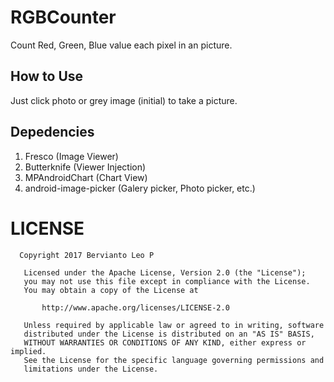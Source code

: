 # RGBCounter

Count Red, Green, Blue value each pixel in an picture.

## How to Use

Just click photo or grey image (initial) to take a picture.

## Depedencies

1. Fresco (Image Viewer)
2. Butterknife (Viewer Injection)
3. MPAndroidChart (Chart View)
4. android-image-picker (Galery picker, Photo picker, etc.)

# LICENSE
```
  Copyright 2017 Bervianto Leo P

   Licensed under the Apache License, Version 2.0 (the "License");
   you may not use this file except in compliance with the License.
   You may obtain a copy of the License at

       http://www.apache.org/licenses/LICENSE-2.0

   Unless required by applicable law or agreed to in writing, software
   distributed under the License is distributed on an "AS IS" BASIS,
   WITHOUT WARRANTIES OR CONDITIONS OF ANY KIND, either express or implied.
   See the License for the specific language governing permissions and
   limitations under the License.
```
